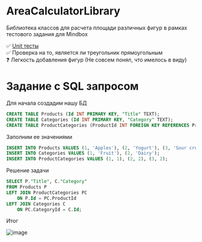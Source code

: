 # AreaCalculatorLibrary
Библиотека классов для расчета площади различных фигур в рамках тестового задания для Mindbox

:white_check_mark: [Unit тесты](https://github.com/T-E-K-K-I-N/AreaCalculatorLibrary/tree/master/AreaCalculatorTests/Models)    
:white_check_mark: Проверка на то, является ли треугольник прямоугольным    
:question: Легкость добавления фигур (Не совсем понял, что имелось в виду)

# Задание с SQL запросом

Для начала создадим нашу БД
```SQL
CREATE TABLE Products (Id INT PRIMARY KEY, "Title" TEXT);
CREATE TABLE Categories (Id INT PRIMARY KEY, "Category" TEXT);
CREATE TABLE ProductCategories (ProductId INT FOREIGN KEY REFERENCES Products(Id), CategoryId INT FOREIGN KEY REFERENCES Categories(Id), PRIMARY KEY (ProductId, CategoryId));
```
Заполним ее значениями

```SQL
INSERT INTO Products VALUES (1, 'Apples'), (2, 'Yogurt'), (3, 'Sour cream'), (4, 'Cucumbers');
INSERT INTO Categories VALUES (1, 'Fruit'), (2, 'Dairy');
INSERT INTO ProductCategories VALUES (1, 1), (2, 2), (3, 2);
```
Решение задачи
```SQL
SELECT P."Title", C."Category"
FROM Products P
LEFT JOIN ProductCategories PC
	ON P.Id = PC.ProductId
LEFT JOIN Categories C
	ON PC.CategoryId = C.Id;
```

Итог

![image](https://user-images.githubusercontent.com/79199115/191334798-5f454912-4192-4809-a856-e36156491d13.png)
